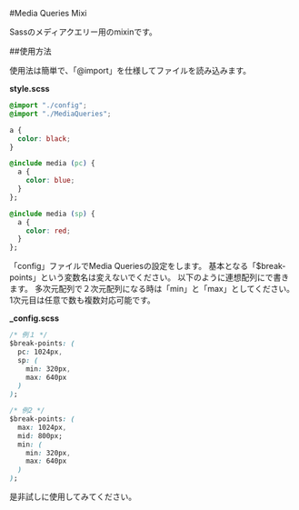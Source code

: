 #Media Queries Mixi

Sassのメディアクエリー用のmixinです。

##使用方法

使用法は簡単で、「@import」を仕様してファイルを読み込みます。

**style.scss**

```css
@import "./config";
@import "./MediaQueries";

a {
  color: black;
}

@include media (pc) {
  a {
    color: blue;
  }
};

@include media (sp) {
  a {
    color: red;
  }
};
```

「config」ファイルでMedia Queriesの設定をします。
基本となる「$break-points」という変数名は変えないでください。
以下のように連想配列にで書きます。
多次元配列で２次元配列になる時は「min」と「max」としてください。
1次元目は任意で数も複数対応可能です。

**_config.scss**

```css
/* 例１ */
$break-points: (
  pc: 1024px,
  sp: (
    min: 320px,
    max: 640px
  )
);

/* 例2 */
$break-points: (
  max: 1024px,
  mid: 800px;
  min: (
    min: 320px,
    max: 640px
  )
);

```

是非試しに使用してみてください。
